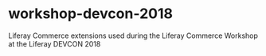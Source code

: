 # workshop-devcon-2018
Liferay Commerce extensions used during the Liferay Commerce Workshop at the Liferay DEVCON 2018
